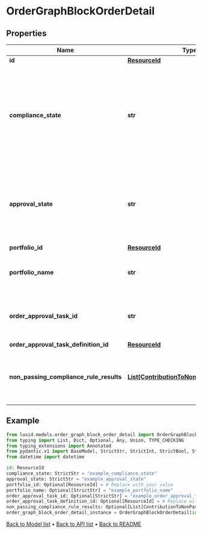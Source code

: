 # OrderGraphBlockOrderDetail

## Properties
Name | Type | Description | Notes
------------ | ------------- | ------------- | -------------
**id** | [**ResourceId**](ResourceId.md) |  | 
**compliance_state** | **str** | The compliance state of this order. Possible values are &#39;Pending&#39;, &#39;Failed&#39;, &#39;Manually approved&#39;, &#39;Passed&#39; and &#39;Warning&#39;. | 
**approval_state** | **str** | The approval state of this order. Possible values are &#39;Pending&#39;, &#39;Rejected&#39; and &#39;Approved&#39;. | 
**portfolio_id** | [**ResourceId**](ResourceId.md) |  | [optional] 
**portfolio_name** | **str** | The name of the order&#39;s referenced Portfolio. | [optional] 
**order_approval_task_id** | **str** | The task id associated with the approval state of the order. | [optional] 
**order_approval_task_definition_id** | [**ResourceId**](ResourceId.md) |  | [optional] 
**non_passing_compliance_rule_results** | [**List[ContributionToNonPassingRuleDetail]**](ContributionToNonPassingRuleDetail.md) | The details of compliance rules in non-passing states. | [optional] 
## Example

```python
from lusid.models.order_graph_block_order_detail import OrderGraphBlockOrderDetail
from typing import List, Dict, Optional, Any, Union, TYPE_CHECKING
from typing_extensions import Annotated
from pydantic.v1 import BaseModel, StrictStr, StrictInt, StrictBool, StrictFloat, StrictBytes, Field, validator, ValidationError, conlist, constr
from datetime import datetime

id: ResourceId
compliance_state: StrictStr = "example_compliance_state"
approval_state: StrictStr = "example_approval_state"
portfolio_id: Optional[ResourceId] = # Replace with your value
portfolio_name: Optional[StrictStr] = "example_portfolio_name"
order_approval_task_id: Optional[StrictStr] = "example_order_approval_task_id"
order_approval_task_definition_id: Optional[ResourceId] = # Replace with your value
non_passing_compliance_rule_results: Optional[List[ContributionToNonPassingRuleDetail]] = # Replace with your value
order_graph_block_order_detail_instance = OrderGraphBlockOrderDetail(id=id, compliance_state=compliance_state, approval_state=approval_state, portfolio_id=portfolio_id, portfolio_name=portfolio_name, order_approval_task_id=order_approval_task_id, order_approval_task_definition_id=order_approval_task_definition_id, non_passing_compliance_rule_results=non_passing_compliance_rule_results)

```

[Back to Model list](../README.md#documentation-for-models) &#8226; [Back to API list](../README.md#documentation-for-api-endpoints) &#8226; [Back to README](../README.md)

